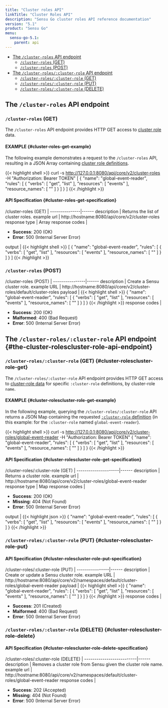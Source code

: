 ```yaml
---
title: "Cluster roles API"
linkTitle: "Cluster Roles API"
description: "Sensu Go cluster roles API reference documentation"
version: "5.1"
product: "Sensu Go"
menu:
  sensu-go-5.1:
    parent: api
---
```


- [The `/cluster-roles` API endpoint](#the-cluster-roles-api-endpoint)
	- [`/cluster-roles` (GET)](#cluster-roles-get)
	- [`/cluster-roles` (POST)](#cluster-roles-post)
- [The `/cluster-roles/:cluster-role` API endpoint](#the-cluster-rolescluster-role-api-endpoint)
	- [`/cluster-roles/:cluster-role` (GET)](#cluster-rolescluster-role-get)
  - [`/cluster-roles/:cluster-role` (PUT)](#cluster-rolescluster-put)
  - [`/cluster-roles/:cluster-role` (DELETE)](#cluster-rolescluster-role-delete)

## The `/cluster-roles` API endpoint

### `/cluster-roles` (GET)

The `/cluster-roles` API endpoint provides HTTP GET access to [cluster role][1] data.

#### EXAMPLE {#cluster-roles-get-example}

The following example demonstrates a request to the `/cluster-roles` API, resulting in
a JSON Array containing [cluster role definitions][1].

{{< highlight shell >}}
curl -s http://127.0.0.1:8080/api/core/v2/cluster-roles -H "Authorization: Bearer TOKEN"
[
  {
    "name": "global-event-reader",
    "rules": [
      {
        "verbs": [
          "get",
          "list"
        ],
        "resources": [
          "events"
        ],
        "resource_names": [
          ""
        ]
      }
    ]
  }
]
{{< /highlight >}}

#### API Specification {#cluster-roles-get-specification}

/cluster-roles (GET)  | 
---------------|------
description    | Returns the list of cluster roles.
example url    | http://hostname:8080/api/core/v2/cluster-roles
response type  | Array
response codes | <ul><li>**Success**: 200 (OK)</li><li>**Error**: 500 (Internal Server Error)</li></ul>
output         | {{< highlight shell >}}
[
  {
    "name": "global-event-reader",
    "rules": [
      {
        "verbs": [
          "get",
          "list"
        ],
        "resources": [
          "events"
        ],
        "resource_names": [
          ""
        ]
      }
    ]
  }
]
{{< /highlight >}}

### `/cluster-roles` (POST)

/cluster-roles (POST) | 
----------------|------
description     | Create a Sensu cluster role.
example URL     | http://hostname:8080/api/core/v2/cluster-roles/default/cluster-roles
payload         | {{< highlight shell >}}
{
  "name": "global-event-reader",
  "rules": [
    {
      "verbs": [
        "get",
        "list"
      ],
      "resources": [
        "events"
      ],
      "resource_names": [
        ""
      ]
    }
  ]
}
{{< /highlight >}}
response codes  | <ul><li>**Success**: 200 (OK)</li><li>**Malformed**: 400 (Bad Request)</li><li>**Error**: 500 (Internal Server Error)</li></ul>

## The `/cluster-roles/:cluster-role` API endpoint {#the-cluster-rolescluster-role-api-endpoint}

### `/cluster-roles/:cluster-role` (GET) {#cluster-rolescluster-role-get}

The `/cluster-roles/:cluster-role` API endpoint provides HTTP GET access to [cluster-role data][1] for specific `:cluster-role` definitions, by cluster-role `name`.

#### EXAMPLE {#cluster-rolescluster-role-get-example}

In the following example, querying the `/cluster-roles/:cluster-role` API returns a JSON Map
containing the requested [`:cluster-role` definition][1] (in this example: for the `:cluster-role` named
`global-event-reader`).

{{< highlight shell >}}
curl -s http://127.0.0.1:8080/api/core/v2/cluster-roles/global-event-reader -H "Authorization: Bearer TOKEN"
{
  "name": "global-event-reader",
  "rules": [
    {
      "verbs": [
        "get",
        "list"
      ],
      "resources": [
        "events"
      ],
      "resource_names": [
        ""
      ]
    }
  ]
}
{{< /highlight >}}

#### API Specification {#cluster-rolescluster-role-get-specification}

/cluster-roles/:cluster-role (GET) | 
---------------------|------
description          | Returns a cluster role.
example url          | http://hostname:8080/api/core/v2/cluster-roles/global-event-reader
response type        | Map
response codes       | <ul><li>**Success**: 200 (OK)</li><li> **Missing**: 404 (Not Found)</li><li>**Error**: 500 (Internal Server Error)</li></ul>
output               | {{< highlight json >}}
{
  "name": "global-event-reader",
  "rules": [
    {
      "verbs": [
        "get",
        "list"
      ],
      "resources": [
        "events"
      ],
      "resource_names": [
        ""
      ]
    }
  ]
}
{{< /highlight >}}

### `/cluster-roles/:cluster-role` (PUT) {#cluster-rolescluster-role-put}

#### API Specification {#cluster-rolescluster-role-put-specification}

/cluster-roles/:cluster-role (PUT) | 
----------------|------
description     | Create or update a Sensu cluster role.
example URL     | http://hostname:8080/api/core/v2/namespaces/default/cluster-roles/global-event-reader
payload         | {{< highlight shell >}}
{
  "name": "global-event-reader",
  "rules": [
    {
      "verbs": [
        "get",
        "list"
      ],
      "resources": [
        "events"
      ],
      "resource_names": [
        ""
      ]
    }
  ]
}
{{< /highlight >}}
response codes  | <ul><li>**Success**: 201 (Created)</li><li>**Malformed**: 400 (Bad Request)</li><li>**Error**: 500 (Internal Server Error)</li></ul>

### `/cluster-roles/:cluster-role` (DELETE) {#cluster-rolescluster-role-delete}

#### API Specification {#cluster-rolescluster-role-delete-specification}

/cluster-roles/:cluster-role (DELETE) | 
--------------------------|------
description               | Removes a cluster role from Sensu given the cluster role name.
example url               | http://hostname:8080/api/core/v2/namespaces/default/cluster-roles/global-event-reader
response codes            | <ul><li>**Success**: 202 (Accepted)</li><li>**Missing**: 404 (Not Found)</li><li>**Error**: 500 (Internal Server Error)</li></ul>

[1]: ../../reference/rbac

